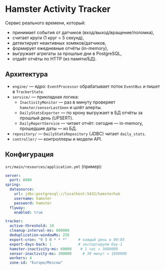 # Hamster Activity Tracker

Сервис реального времени, который:
- принимает события от датчиков (вход/выход/вращение/поломка),
- считает круги (1 круг = 5 секунд),
- детектирует неактивных хомяков/датчиков,
- формирует ежедневные отчёты (in-memory),
- выгружает агрегаты за прошлые дни в PostgreSQL,
- отдаёт отчёты по HTTP (из памяти/БД).

## Архитектура

- `engine/` — ядро: `EventProcessor` обрабатывает поток `EventBus` и пишет в `TrackerState`.
- `service/` — прикладная логика:
    - `InactivityMonitor` — раз в минуту проверяет `hamster/sensorLastSeen` и шлёт алерты.
    - `DailyStatsExporter` — по крону выгружает в БД отчёты за прошлый день (UPSERT).
    - `DailyReportService` — читает отчёт: сегодня — in-memory, прошедшие даты — из БД.
- `repository/` — `DailyStatsRepository` (JDBC) читает `daily_stats`.
- `controller/` — контроллеры и модели API.

## Конфигурация

`src/main/resources/application.yml` (пример):

```yaml
server:
  port: 8080
spring:
  datasource:
    url: jdbc:postgresql://localhost:5432/hamsterhub
    username: hamster
    password: hamster
  flyway:
    enabled: true

tracker:
  active-threshold: 10
  cleanup-interval-ms: 600000
  deduplication-windowMs: 250
  export-cron: "0 5 0 * * *"     # каждый день в 00:05
  export-days-back: 1            # экспортируем Day-1
  hamster-inactivity-ms: 60000    # 1 час = 3600000
  sensor-inactivity-ms: 300000     # 30 минут = 1800000
  workers: 4
  zone-id: "Europe/Moscow"